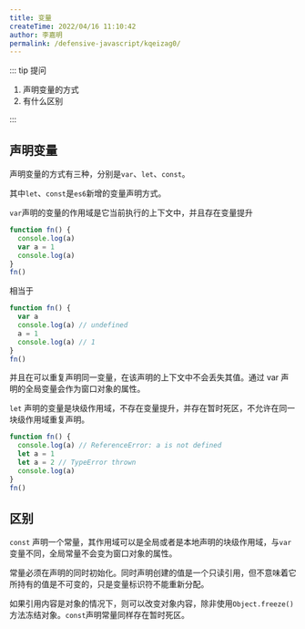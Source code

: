 ```yaml
---
title: 变量
createTime: 2022/04/16 11:10:42
author: 李嘉明
permalink: /defensive-javascript/kqeizag0/
---
```


::: tip 提问

1. 声明变量的方式
2. 有什么区别

:::

## 声明变量

声明变量的方式有三种，分别是`var`、`let`、`const`。

其中`let`、`const`是`es6`新增的变量声明方式。

`var`声明的变量的作用域是它当前执行的上下文中，并且存在变量提升

```js
function fn() {
  console.log(a)
  var a = 1
  console.log(a)
}
fn()
```

相当于

```js
function fn() {
  var a
  console.log(a) // undefined
  a = 1
  console.log(a) // 1
}
fn()
```

并且在可以重复声明同一变量，在该声明的上下文中不会丢失其值。通过 var 声明的全局变量会作为窗口对象的属性。

`let` 声明的变量是块级作用域，不存在变量提升，并存在暂时死区，不允许在同一块级作用域重复声明。

```js
function fn() {
  console.log(a) // ReferenceError: a is not defined
  let a = 1
  let a = 2 // TypeError thrown
  console.log(a)
}
fn()
```

## 区别

`const` 声明一个常量，其作用域可以是全局或者是本地声明的块级作用域，与`var`变量不同，全局常量不会变为窗口对象的属性。

常量必须在声明的同时初始化。同时声明创建的值是一个只读引用，但不意味着它所持有的值是不可变的，只是变量标识符不能重新分配。

如果引用内容是对象的情况下，则可以改变对象内容，除非使用`Object.freeze()`方法冻结对象。`const`声明常量同样存在暂时死区。
